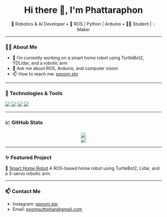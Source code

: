 <h1 align="center">Hi there 👋, I'm Phattaraphon</h1>

<p align="center">
  🤖 Robotics & AI Developer • 🚀 ROS | Python | Arduino • 👨‍🎓 Student | 💡 Maker
</p>

---

### 👨‍💻 About Me
- 🌱 I’m currently working on a smart home robot using TurtleBot2, YDLidar, and a robotic arm
- 💬 Ask me about ROS, Arduino, and computer vision
- 📫 How to reach me: [ppoom.stp](https://instagram.com/ppoom.stp)

---

### 🔧 Technologies & Tools
<img src="https://img.shields.io/badge/ROS-Noetic-blue?logo=ros" />
<img src="https://img.shields.io/badge/Python-3.x-yellow?logo=python" />
<img src="https://img.shields.io/badge/Arduino-UNO-informational?logo=arduino" />
<img src="https://img.shields.io/badge/YDLidar-X2-orange" />

---

### 📈 GitHub Stats

<p align="center">
  <img src="https://github-readme-stats.vercel.app/api?username=VWINDQ&show_icons=true&theme=tokyonight" />
  <br />
  <img src="https://github-readme-streak-stats.herokuapp.com/?user=VWINDQ&theme=tokyonight" />
</p>

---

### ✨ Featured Project

🚀 [Smart Home Robot]([https://github.com/phattaraphon123/smart-home-robot](https://github.com/VWINDQ/YOLOv9-home.git))  
A ROS-based home robot using TurtleBot2, Lidar, and a 3-servo robotic arm.

---

### 📫 Contact Me
- Instagram: [ppoom.stp](https://instagram.com/ppoom.stp)
- Email: poomsuttiphan@gmail.com
